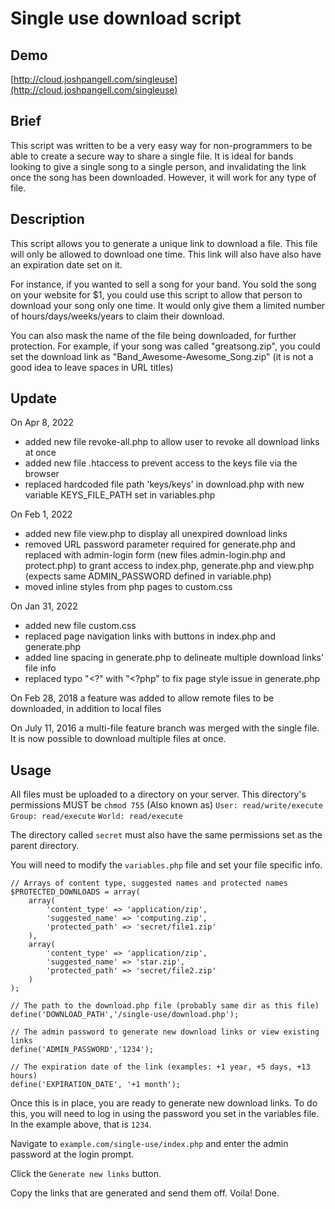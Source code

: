 # Single use download script

## Demo
[http://cloud.joshpangell.com/singleuse](http://cloud.joshpangell.com/singleuse)

## Brief

This script was written to be a very easy way for non-programmers to be able to create a secure way to share a single file. It is ideal for bands looking to give a single song to a single person, and invalidating the link once the song has been downloaded. However, it will work for any type of file.

## Description

This script allows you to generate a unique link to download a file. This file will only be allowed to download one time. This link will also have also have an expiration date set on it.

For instance, if you wanted to sell a song for your band. You sold the song on your website for $1, you could use this script to allow that person to download your song only one time. It would only give them a limited number of hours/days/weeks/years to claim their download.

You can also mask the name of the file being downloaded, for further protection. For example, if your song was called "greatsong.zip", you could set the download link as "Band_Awesome-Awesome_Song.zip" (it is not a good idea to leave spaces in URL titles)

## Update

On Apr 8, 2022
- added new file revoke-all.php to allow user to revoke all download links at once
- added new file .htaccess to prevent access to the keys file via the browser
- replaced hardcoded file path 'keys/keys' in download.php with new variable KEYS_FILE_PATH set in variables.php

On Feb 1, 2022
- added new file view.php to display all unexpired download links
- removed URL password parameter required for generate.php and replaced with admin-login form (new files admin-login.php and protect.php) to grant access to index.php, generate.php and view.php (expects same ADMIN_PASSWORD defined in variable.php)
- moved inline styles from php pages to custom.css

On Jan 31, 2022
- added new file custom.css
- replaced page navigation links with buttons in index.php and generate.php 
- added line spacing in generate.php to delineate multiple download links' file info
- replaced typo "<?" with "<?php" to fix page style issue in generate.php

On Feb 28, 2018 a feature was added to allow remote files to be downloaded, in addition to local files

On July 11, 2016 a multi-file feature branch was merged with the single file. It is now possible to download multiple files at once. 

## Usage

All files must be uploaded to a directory on your server. 
This directory's permissions MUST be `chmod 755` 
(Also known as) 
`User: read/write/execute`
`Group: read/execute`
`World: read/execute`

The directory called `secret` must also have the same permissions set as the parent directory. 

You will need to modify the `variables.php` file and set your file specific info.

	// Arrays of content type, suggested names and protected names
	$PROTECTED_DOWNLOADS = array(
		array(
			'content_type' => 'application/zip', 
			'suggested_name' => 'computing.zip', 
			'protected_path' => 'secret/file1.zip'
		),
		array(
			'content_type' => 'application/zip', 
			'suggested_name' => 'star.zip', 
			'protected_path' => 'secret/file2.zip'
		)
	);

	// The path to the download.php file (probably same dir as this file)
 	define('DOWNLOAD_PATH','/single-use/download.php');
	
	// The admin password to generate new download links or view existing links
	define('ADMIN_PASSWORD','1234');
	
	// The expiration date of the link (examples: +1 year, +5 days, +13 hours)
	define('EXPIRATION_DATE', '+1 month');

Once this is in place, you are ready to generate new download links. To do this, you will need to log in using the password you set in the variables file. In the example above, that is `1234`.

Navigate to `example.com/single-use/index.php` and enter the admin password at the login prompt.

Click the  `Generate new links` button.

Copy the links that are generated and send them off. Voila! Done.